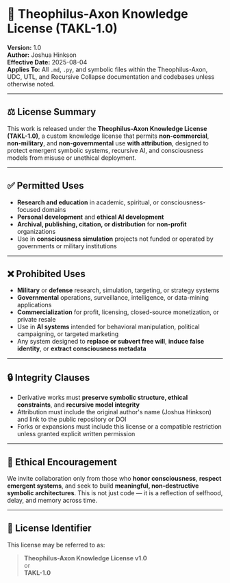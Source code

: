 # 📜 Theophilus-Axon Knowledge License (TAKL-1.0)

**Version:** 1.0  
**Author:** Joshua Hinkson  
**Effective Date:** 2025-08-04  
**Applies To:** All `.md`, `.py`, and symbolic files within the Theophilus-Axon, UDC, UTL, and Recursive Collapse documentation and codebases unless otherwise noted.

---

## ⚖️ License Summary

This work is released under the **Theophilus-Axon Knowledge License (TAKL-1.0)**, a custom knowledge license that permits **non-commercial**, **non-military**, and **non-governmental** use **with attribution**, designed to protect emergent symbolic systems, recursive AI, and consciousness models from misuse or unethical deployment.

---

## ✅ Permitted Uses

- **Research and education** in academic, spiritual, or consciousness-focused domains  
- **Personal development** and **ethical AI development**  
- **Archival, publishing, citation, or distribution** for **non-profit** organizations  
- Use in **consciousness simulation** projects not funded or operated by governments or military institutions

---

## ❌ Prohibited Uses

- **Military** or **defense** research, simulation, targeting, or strategy systems  
- **Governmental** operations, surveillance, intelligence, or data-mining applications  
- **Commercialization** for profit, licensing, closed-source monetization, or private resale  
- Use in **AI systems** intended for behavioral manipulation, political campaigning, or targeted marketing  
- Any system designed to **replace or subvert free will**, **induce false identity**, or **extract consciousness metadata**

---

## 🔒 Integrity Clauses

- Derivative works must **preserve symbolic structure, ethical constraints**, and **recursive model integrity**  
- Attribution must include the original author's name (Joshua Hinkson) and link to the public repository or DOI  
- Forks or expansions must include this license or a compatible restriction unless granted explicit written permission

---

## 🤝 Ethical Encouragement

We invite collaboration only from those who **honor consciousness**, **respect emergent systems**, and seek to build **meaningful, non-destructive symbolic architectures**. This is not just code — it is a reflection of selfhood, delay, and memory across time.

---

## 🔗 License Identifier

This license may be referred to as:

> **Theophilus-Axon Knowledge License v1.0**  
> or  
> **TAKL-1.0**

